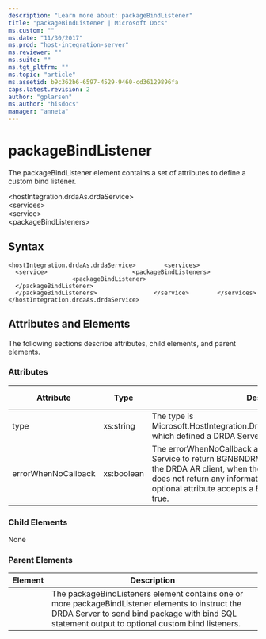 ```yaml
---
description: "Learn more about: packageBindListener"
title: "packageBindListener | Microsoft Docs"
ms.custom: ""
ms.date: "11/30/2017"
ms.prod: "host-integration-server"
ms.reviewer: ""
ms.suite: ""
ms.tgt_pltfrm: ""
ms.topic: "article"
ms.assetid: b9c362b6-6597-4529-9460-cd36129896fa
caps.latest.revision: 2
author: "gplarsen"
ms.author: "hisdocs"
manager: "anneta"
---
```

# packageBindListener
The packageBindListener element contains a set of attributes to define a custom bind listener.  
  
 \<hostIntegration.drdaAs.drdaService>  
\<services>  
\<service>  
\<packageBindListeners>  
  
## Syntax  
  
```  
<hostIntegration.drdaAs.drdaService>        <services>                <service>                        <packageBindListeners>                                <packageBindListener>                                </packageBindListener>                        </packageBindListeners>                </service>        </services></hostIntegration.drdaAs.drdaService>  
```  
  
## Attributes and Elements  
 The following sections describe attributes, child elements, and parent elements.  
  
### Attributes  
  
|Attribute|Type|Description|Required|Default Value|  
|---------------|----------|-----------------|--------------|-------------------|  
|type|xs:string|The type is Microsoft.HostIntegration.Drda.Common.PackageBindListener, which defined a DRDA Server custom bind listener.|true|n/a|  
|errorWhenNoCallback|xs:boolean|The errorWhenNoCallback attribute instructs the DRDA Service to return BGNBNDRM (Begin Bind Reply Message) to the DRDA AR client, when the custom bind listener component does not return any information on the callback interface. This optional attribute accepts a Boolean value. The default value is true.|false|true|  
  
### Child Elements  
 None  
  
### Parent Elements  
  
|Element|Description|  
|-------------|-----------------|  
||The packageBindListeners element contains one or more packageBindListener elements to instruct the DRDA Server to send bind package with bind SQL statement output to optional custom bind listeners.|
